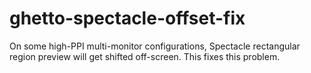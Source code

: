 # ghetto-spectacle-offset-fix
On some high-PPI multi-monitor configurations, Spectacle rectangular region preview will get shifted off-screen. This fixes this problem.
